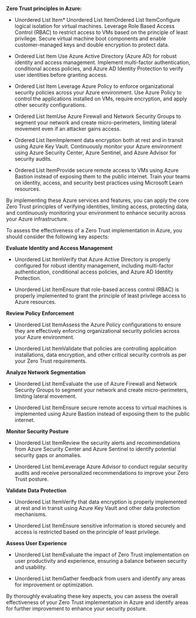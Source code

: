 **Zero Trust principles in Azure:**

  * Unordered List Item* Unordered List ItemOrdered List ItemConfigure logical isolation for virtual machines. Leverage Role Based Access Control (RBAC) to restrict access to VMs based on the principle of least privilege. Secure virtual machine boot components and enable customer-managed keys and double encryption to protect data.

  * Ordered List Item Use Azure Active Directory (Azure AD) for robust identity and access management. Implement multi-factor authentication, conditional access policies, and Azure AD Identity Protection to verify user identities before granting access.

  * Ordered List Item Leverage Azure Policy to enforce organizational security policies across your Azure environment. Use Azure Policy to control the applications installed on VMs, require encryption, and apply other security configurations.

  * Ordered List ItemUse Azure Firewall and Network Security Groups to segment your network and create micro-perimeters, limiting lateral movement even if an attacker gains access.

  * Ordered List ItemImplement data encryption both at rest and in transit using Azure Key Vault. Continuously monitor your Azure environment using Azure Security Center, Azure Sentinel, and Azure Advisor for security audits.

  * Ordered List ItemProvide secure remote access to VMs using Azure Bastion instead of exposing them to the public internet. Train your teams on identity, access, and security best practices using Microsoft Learn resources.

By implementing these Azure services and features, you can apply the core Zero Trust principles of verifying identities, limiting access, protecting data, and continuously monitoring your environment to enhance security across your Azure infrastructure.

To assess the effectiveness of a Zero Trust implementation in Azure, you should consider the following key aspects:

**Evaluate Identity and Access Management**

  * Unordered List ItemVerify that Azure Active Directory is properly configured for robust identity management, including multi-factor authentication, conditional access policies, and Azure AD Identity Protection.

  * Unordered List ItemEnsure that role-based access control (RBAC) is properly implemented to grant the principle of least privilege access to Azure resources.

**Review Policy Enforcement**

  * Unordered List ItemAssess the Azure Policy configurations to ensure they are effectively enforcing organizational security policies across your Azure environment.

  * Unordered List ItemValidate that policies are controlling application installations, data encryption, and other critical security controls as per your Zero Trust requirements.

**Analyze Network Segmentation**

  * Unordered List ItemEvaluate the use of Azure Firewall and Network Security Groups to segment your network and create micro-perimeters, limiting lateral movement.

  * Unordered List ItemEnsure secure remote access to virtual machines is implemented using Azure Bastion instead of exposing them to the public internet.

**Monitor Security Posture**

  * Unordered List ItemReview the security alerts and recommendations from Azure Security Center and Azure Sentinel to identify potential security gaps or anomalies.

  * Unordered List ItemLeverage Azure Advisor to conduct regular security audits and receive personalized recommendations to improve your Zero Trust posture.

**Validate Data Protection**

  * Unordered List ItemVerify that data encryption is properly implemented at rest and in transit using Azure Key Vault and other data protection mechanisms.

  * Unordered List ItemEnsure sensitive information is stored securely and access is restricted based on the principle of least privilege.

**Assess User Experience**

  * Unordered List ItemEvaluate the impact of Zero Trust implementation on user productivity and experience, ensuring a balance between security and usability.

  * Unordered List ItemGather feedback from users and identify any areas for improvement or optimization.

By thoroughly evaluating these key aspects, you can assess the overall effectiveness of your Zero Trust implementation in Azure and identify areas for further improvement to enhance your security posture.
